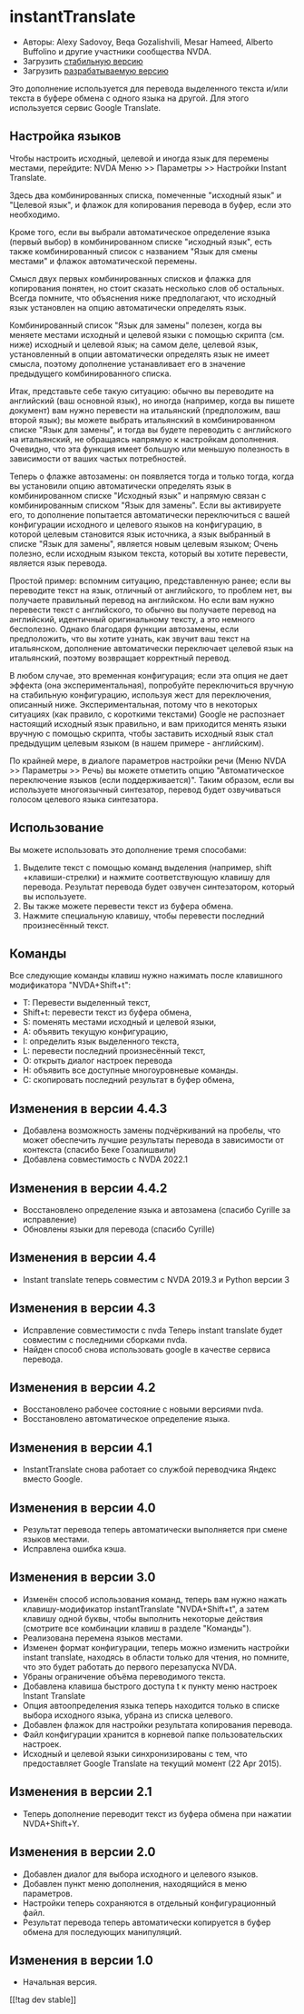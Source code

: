 # instantTranslate #

* Авторы: Alexy Sadovoy, Beqa Gozalishvili, Mesar Hameed, Alberto Buffolino
  и другие участники сообщества NVDA.
* Загрузить [стабильную версию][1]
* Загрузить [разрабатываемую версию][2]

Это дополнение используется для перевода выделенного текста и/или текста в буфере обмена с одного языка на другой.  Для этого используется сервис Google Translate.

## Настройка языков ##
Чтобы настроить исходный, целевой и иногда  язык для перемены местами, перейдите: NVDA Меню >> Параметры >> Настройки Instant Translate.

Здесь два комбинированных списка, помеченные "исходный язык" и "Целевой
язык", и флажок для копирования перевода в буфер, если это необходимо.

Кроме того, если вы выбрали автоматическое определение языка (первый выбор)
в комбинированном списке "исходный язык", есть также комбинированный список
с названием "Язык для смены местами" и флажок автоматической перемены.

Смысл двух первых комбинированных списков и флажка для копирования понятен, но стоит сказать несколько слов об остальных. Всегда помните, что объяснения ниже предполагают, что исходный язык установлен на опцию автоматически определять язык.

Комбинированный список "Язык для замены" полезен, когда вы меняете местами исходный и целевой языки с помощью скрипта (см. ниже) исходный и целевой язык; на самом деле, целевой язык, установленный в опции  автоматически определять язык не имеет смысла, поэтому дополнение устанавливает его в значение предыдущего комбинированного списка.

Итак, представьте себе такую ситуацию: обычно вы переводите на английский (ваш основной язык), но иногда (например, когда вы пишете документ) вам нужно перевести на итальянский (предположим, ваш второй язык); вы можете выбрать итальянский в комбинированном списке   "Язык для замены", и тогда вы будете переводить с английского на итальянский, не обращаясь напрямую к настройкам дополнения. Очевидно, что эта функция имеет большую или меньшую полезность в зависимости от ваших частых потребностей.


Теперь о флажке автозамены: он появляется тогда и только тогда, когда вы установили опцию  автоматически определять язык в комбинированном списке "Исходный язык" и напрямую связан с комбинированным списком "Язык для замены". Если вы активируете его, то дополнение попытается автоматически переключиться с вашей конфигурации исходного и целевого языков на конфигурацию, в которой целевым становится язык источника, а язык выбранный в списке "Язык для замены", является новым целевым языком; Очень полезно, если исходным языком текста, который вы хотите перевести, является язык перевода.

Простой пример: вспомним ситуацию, представленную ранее; если вы переводите текст на язык, отличный от английского, то проблем нет, вы получаете правильный перевод на английском. Но если вам нужно перевести текст с английского, то обычно вы получаете перевод на английский, идентичный оригинальному тексту, а это немного бесполезно. Однако благодаря функции автозамены, если предположить, что вы хотите узнать, как звучит ваш текст на итальянском, дополнение автоматически переключает целевой язык на итальянский, поэтому возвращает корректный перевод.


В любом случае, это временная конфигурация; если эта опция не дает эффекта (она экспериментальная), попробуйте переключиться вручную на стабильную конфигурацию, используя жест для переключения, описанный ниже. Экспериментальная, потому что в некоторых ситуациях (как правило, с короткими текстами) Google не распознает настоящий исходный язык правильно, и вам приходится менять языки вручную с помощью скрипта, чтобы заставить исходный язык стал предыдущим целевым языком (в нашем примере - английским).

По крайней мере, в диалоге параметров настройки речи (Меню NVDA >> Параметры >> Речь) вы можете отметить опцию "Автоматическое переключение языков (если поддерживается)". Таким образом, если вы используете многоязычный синтезатор, перевод будет озвучиваться голосом целевого языка синтезатора.


## Использование ##
Вы можете использовать это дополнение тремя способами:

1. Выделите текст с помощью команд выделения (например, shift +клавиши-стрелки) и нажмите соответствующую клавишу для перевода. Результат перевода будет озвучен синтезатором, который вы используете.
2. Вы также можете перевести текст из буфера обмена.
3. Нажмите специальную клавишу, чтобы перевести последний произнесённый текст.


## Команды ##
Все следующие команды клавиш нужно нажимать после клавишного модификатора
"NVDA+Shift+t":

* T: Перевести выделенный текст,
* Shift+t: перевести текст из буфера обмена,
* S: поменять местами исходный и целевой языки,
* A: объявить текущую конфигурацию,
* I: определить язык выделенного текста,
* L: перевести последний произнесённый текст,
* O: открыть диалог настроек перевода
* H: объявить все доступные многоуровневые команды.
* C: скопировать последний результат в буфер обмена,

## Изменения в версии 4.4.3 ##
* Добавлена возможность замены подчёркиваний на пробелы, что может обеспечить лучшие результаты перевода в зависимости от контекста (спасибо Беке Гозалишвили)
* Добавлена совместимость с NVDA 2022.1

## Изменения в версии 4.4.2 ##
* Восстановлено определение языка и автозамена (спасибо Cyrille за исправление)
* Обновлены языки для перевода (спасибо Cyrille)

## Изменения в версии 4.4 ##
* Instant translate теперь совместим с NVDA 2019.3 и Python версии 3

## Изменения в версии 4.3 ##
* Исправление совместимости с nvda Теперь instant translate будет совместим с последними сборками nvda.
* Найден способ снова использовать google в качестве сервиса перевода.

## Изменения в версии 4.2 ##
* Восстановлено рабочее состояние с новыми версиями nvda.
* Восстановлено автоматическое определение языка.

## Изменения  в версии 4.1 ##
* InstantTranslate снова работает со службой переводчика Яндекс вместо
  Google.

## Изменения  в версии 4.0 ##
* Результат перевода теперь автоматически выполняется при смене языков
  местами.
* Исправлена ошибка кэша.

## Изменения  в версии 3.0 ##
* Изменён способ использования команд, теперь вам нужно нажать
  клавишу-модификатор instantTranslate "NVDA+Shift+t", а затем клавишу одной
  буквы, чтобы выполнить некоторые действия (смотрите все комбинации клавиш
  в разделе "Команды").
* Реализована перемена языков местами.
* Изменен формат конфигурации, теперь можно изменить настройки instant
  translate, находясь в области только для чтения, но помните, что это будет
  работать до первого перезапуска NVDA.
* Убраны ограничение объёма переводимого текста.
* Добавлена клавиша быстрого доступа t к  пункту меню настроек Instant
  Translate
* Опция автоопределения языка теперь находится только в списке выбора
  исходного языка, убрана из списка целевого.
* Добавлен флажок для настройки результата копирования перевода.
* Файл конфигурации хранится в корневой папке пользовательских настроек.
* Исходный и целевой языки синхронизированы с тем, что предоставляет Google
  Translate на текущий момент (22 Apr 2015).


## Изменения  в версии 2.1 ##
* Теперь дополнение переводит текст из буфера обмена при нажатии
  NVDA+Shift+Y.

## Изменения  в версии 2.0 ##
* Добавлен диалог для выбора исходного и целевого языков.
* Добавлен пункт меню дополнения, находящийся в меню параметров.
* Настройки теперь сохраняются в отдельный конфигурационный файл.
* Результат перевода теперь автоматически копируется в буфер обмена для
  последующих манипуляций.

## Изменения в версии 1.0 ##
* Начальная версия.


[[!tag dev stable]]

[1]: https://addons.nvda-project.org/files/get.php?file=instantTranslate

[2]: https://addons.nvda-project.org/files/get.php?file=it-dev
